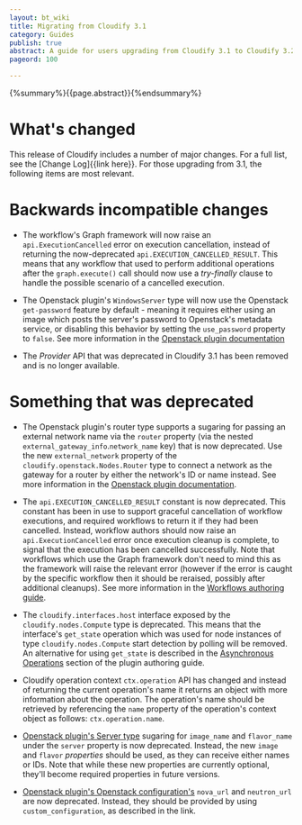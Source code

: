 ```yaml
---
layout: bt_wiki
title: Migrating from Cloudify 3.1
category: Guides
publish: true
abstract: A guide for users upgrading from Cloudify 3.1 to Cloudify 3.2
pageord: 100

---
```

{%summary%}{{page.abstract}}{%endsummary%}

# What's changed

This release of Cloudify includes a number of major changes. For a full list, see the [Change Log]{{link here}}.
For those upgrading from 3.1, the following items are most relevant.

# Backwards incompatible changes

* The workflow's Graph framework will now raise an `api.ExecutionCancelled` error on execution cancellation, instead of returning the now-deprecated `api.EXECUTION_CANCELLED_RESULT`. This means that any workflow that used to perform additional operations after the `graph.execute()` call should now use a *try-finally* clause to handle the possible scenario of a cancelled execution.

* The Openstack plugin's `WindowsServer` type will now use the Openstack `get-password` feature by default - meaning it requires either using an image which posts the server's password to Openstack's metadata service, or disabling this behavior by setting the `use_password` property to `false`. See more information in the [Openstack plugin documentation](plugin-openstack.html#cloudifyopenstacknodeswindowsserver)

* The *Provider* API that was deprecated in Cloudify 3.1 has been removed and is no longer available.

# Something that was deprecated

* The Openstack plugin's router type supports a sugaring for passing an external network name via the `router` property (via the nested `external_gateway_info`.`network_name` key) that is now deprecated. Use the new `external_network` property of the `cloudify.openstack.Nodes.Router` type to connect a network as the gateway for a router by either the network's ID or name instead. See more information in the [Openstack plugin documentation](plugin-openstack.html).

* The `api.EXECUTION_CANCELLED_RESULT` constant is now deprecated. This constant has been in use to support graceful cancellation of workflow executions, and required workflows to return it if they had been cancelled. Instead, workflow authors should now raise an `api.ExecutionCancelled` error once execution cleanup is complete, to signal that the execution has been cancelled successfully. Note that workflows which use the Graph framework don't need to mind this as the framework will raise the relevant error (however if the error is caught by the specific workflow then it should be reraised, possibly after additional cleanups). See more information in the [Workflows authoring guide](guide-authoring-workflows.html).

* The `cloudify.interfaces.host` interface exposed by the `cloudify.nodes.Compute` type is deprecated. This means that the interface's `get_state` operation which was used for node instances of type `cloudify.nodes.Compute` start detection by polling will be removed. An alternative for using `get_state` is described in the [Asynchronous Operations](guide-plugin-creation.html#asynchronous-operations) section of the plugin authoring guide.

* Cloudify operation context `ctx.operation` API has changed and instead of returning the current operation's name it returns an object with more information about the operation. The operation's name should be retrieved by referencing the `name` property of the operation's context object as follows: `ctx.operation.name`.

* [Openstack plugin's Server type](plugin-openstack.html#cloudifyopenstacknodesserver) sugaring for `image_name` and `flavor_name` under the `server` property is now deprecated. Instead, the new `image` and `flavor` *properties* should be used, as they can receive either names or IDs. Note that while these new properties are currently optional, they'll become required properties in future versions.

* [Openstack plugin's Openstack configuration's](plugin-openstack.html#openstack-configuration) `nova_url` and `neutron_url` are now deprecated. Instead, they should be provided by using `custom_configuration`, as described in the link.